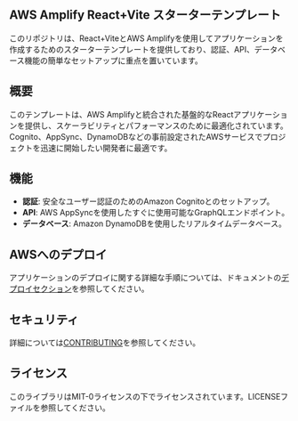 ## AWS Amplify React+Vite スターターテンプレート

このリポジトリは、React+ViteとAWS Amplifyを使用してアプリケーションを作成するためのスターターテンプレートを提供しており、認証、API、データベース機能の簡単なセットアップに重点を置いています。

## 概要

このテンプレートは、AWS Amplifyと統合された基盤的なReactアプリケーションを提供し、スケーラビリティとパフォーマンスのために最適化されています。Cognito、AppSync、DynamoDBなどの事前設定されたAWSサービスでプロジェクトを迅速に開始したい開発者に最適です。

## 機能

- **認証**: 安全なユーザー認証のためのAmazon Cognitoとのセットアップ。
- **API**: AWS AppSyncを使用したすぐに使用可能なGraphQLエンドポイント。
- **データベース**: Amazon DynamoDBを使用したリアルタイムデータベース。

## AWSへのデプロイ

アプリケーションのデプロイに関する詳細な手順については、ドキュメントの[デプロイセクション](https://docs.amplify.aws/react/start/quickstart/#deploy-a-fullstack-app-to-aws)を参照してください。

## セキュリティ

詳細については[CONTRIBUTING](CONTRIBUTING.md#security-issue-notifications)を参照してください。

## ライセンス

このライブラリはMIT-0ライセンスの下でライセンスされています。LICENSEファイルを参照してください。
